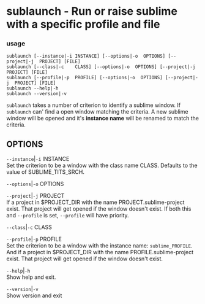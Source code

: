 # sublaunch - Run or raise sublime with a specific profile and file 

### usage

```text
sublaunch [--instance|-i INSTANCE] [--options|-o  OPTIONS] [--project|-j  PROJECT] [FILE]
sublaunch [--class|-c    CLASS] [--options|-o  OPTIONS] [--project|-j  PROJECT] [FILE]
sublaunch [--profile|-p  PROFILE] [--options|-o  OPTIONS] [--project|-j  PROJECT] [FILE]
sublaunch --help|-h
sublaunch --version|-v
```

`sublaunch` takes a number of criterion to identify a
sublime window. If `sublaunch` can' find a open window
matching the criteria. A new sublime window will be opened
and it's **instance name** will be renamed to match the
criteria.


OPTIONS
-------

`--instance`|`-i` INSTANCE  
Set the criterion to be a window with the class name CLASS.
Defaults to the value of SUBLIME_TITS_SRCH.

`--options`|`-o` OPTIONS  

`--project`|`-j` PROJECT  
If a project in $PROJECT_DIR with the name
PROJECT.sublime-project exist. That project will get opened
if the window doesn't exist. If both this and `--profile` is
set, `--profile` will have priority.

`--class`|`-c` CLASS  

`--profile`|`-p` PROFILE  
Set the criterion to be a window with the instance name:
`sublime_PROFILE`. And if a project in $PROJECT_DIR with the
name PROFILE.sublime-project exist. That project will get
opened if the window doesn't exist.

`--help`|`-h`  
Show help and exit.

`--version`|`-v`  
Show version and exit



